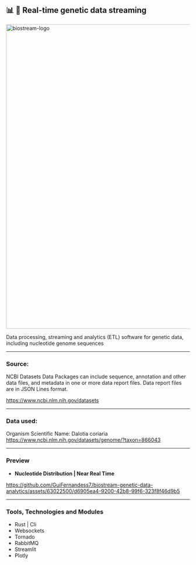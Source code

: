 ## 📊 🧬 Real-time genetic data streaming

<img width="832" alt="biostream-logo" src="https://github.com/GuiFernandess7/biostream-genetic-data-analytics/assets/63022500/b5514e61-e8ae-4b72-878a-b1fc33839412">

Data processing, streaming and analytics (ETL) software for genetic data, including nucleotide genome sequences

---

### Source:

NCBI Datasets Data Packages can include sequence, annotation and other data files, and metadata in one or more data report files.
Data report files are in JSON Lines format.

https://www.ncbi.nlm.nih.gov/datasets

---

### Data used:

Organism Scientific Name: Dalotia coriaria
https://www.ncbi.nlm.nih.gov/datasets/genome/?taxon=866043

---

### Preview

* **Nucleotide Distribution | Near Real Time**

https://github.com/GuiFernandess7/biostream-genetic-data-analytics/assets/63022500/d6905ea4-9200-42b8-99f6-323f8f46d9b5

---

### Tools, Technologies and Modules

* Rust | Cli
* Websockets
* Tornado
* RabbitMQ
* Streamlit
* Plotly
